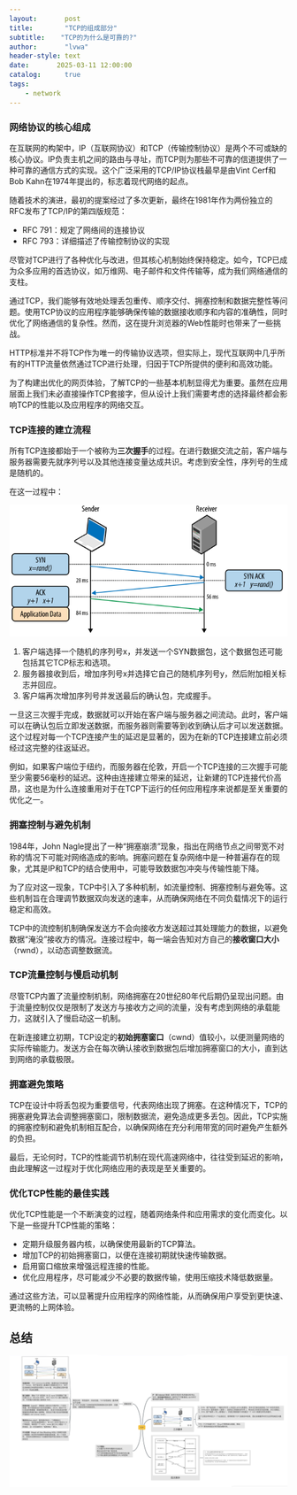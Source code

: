 ```yaml
---
layout:       post
title:        "TCP的组成部分"
subtitle:    "TCP的为什么是可靠的?"
author:       "lvwa"
header-style: text
date:       2025-03-11 12:00:00
catalog:      true
tags:
    - network
---
```


### 网络协议的核心组成

在互联网的构架中，IP（互联网协议）和TCP（传输控制协议）是两个不可或缺的核心协议。IP负责主机之间的路由与寻址，而TCP则为那些不可靠的信道提供了一种可靠的通信方式的实现。这个广泛采用的TCP/IP协议栈最早是由Vint Cerf和Bob Kahn在1974年提出的，标志着现代网络的起点。

随着技术的演进，最初的提案经过了多次更新，最终在1981年作为两份独立的RFC发布了TCP/IP的第四版规范：

- RFC 791：规定了网络间的连接协议
- RFC 793：详细描述了传输控制协议的实现

尽管对TCP进行了各种优化与改进，但其核心机制始终保持稳定。如今，TCP已成为众多应用的首选协议，如万维网、电子邮件和文件传输等，成为我们网络通信的支柱。

通过TCP，我们能够有效地处理丢包重传、顺序交付、拥塞控制和数据完整性等问题。使用TCP协议的应用程序能够确保传输的数据接收顺序和内容的准确性，同时优化了网络通信的复杂性。然而，这在提升浏览器的Web性能时也带来了一些挑战。

HTTP标准并不将TCP作为唯一的传输协议选项，但实际上，现代互联网中几乎所有的HTTP流量依然通过TCP进行处理，归因于TCP所提供的便利和高效功能。

为了构建出优化的网页体验，了解TCP的一些基本机制显得尤为重要。虽然在应用层面上我们未必直接操作TCP套接字，但从设计上我们需要考虑的选择最终都会影响TCP的性能以及应用程序的网络交互。  

### TCP连接的建立流程

所有TCP连接都始于一个被称为**三次握手**的过程。在进行数据交流之前，客户端与服务器需要先就序列号以及其他连接变量达成共识。考虑到安全性，序列号的生成是随机的。

在这一过程中：

![image](/img/building-block-of-tcp/three-way-handshake.svg)

1. 客户端选择一个随机的序列号x，并发送一个SYN数据包，这个数据包还可能包括其它TCP标志和选项。
2. 服务器接收到后，增加序列号x并选择它自己的随机序列号y，然后附加相关标志并回应。
3. 客户端再次增加序列号并发送最后的确认包，完成握手。

一旦这三次握手完成，数据就可以开始在客户端与服务器之间流动。此时，客户端可以在确认包后立即发送数据，而服务器则需要等到收到确认后才可以发送数据。这个过程对每一个TCP连接产生的延迟是显著的，因为在新的TCP连接建立前必须经过这完整的往返延迟。

例如，如果客户端位于纽约，而服务器在伦敦，开启一个TCP连接的三次握手可能至少需要56毫秒的延迟。这种由连接建立带来的延迟，让新建的TCP连接代价高昂，这也是为什么连接重用对于在TCP下运行的任何应用程序来说都是至关重要的优化之一。

### 拥塞控制与避免机制

1984年，John Nagle提出了一种“拥塞崩溃”现象，指出在网络节点之间带宽不对称的情况下可能对网络造成的影响。拥塞问题在复杂网络中是一种普遍存在的现象，尤其是IP和TCP的结合使用中，可能导致数据包冲突与传输性能下降。

为了应对这一现象，TCP中引入了多种机制，如流量控制、拥塞控制与避免等。这些机制旨在合理调节数据双向发送的速率，从而确保网络在不同负载情况下的运行稳定和高效。

TCP中的流控制机制确保发送方不会向接收方发送超过其处理能力的数据，以避免数据“淹没”接收方的情况。连接过程中，每一端会告知对方自己的**接收窗口大小**（rwnd），以动态调整数据流。

### TCP流量控制与慢启动机制

尽管TCP内置了流量控制机制，网络拥塞在20世纪80年代后期仍呈现出问题。由于流量控制仅仅是限制了发送方与接收方之间的流量，没有考虑到网络的承载能力，这就引入了慢启动这一机制。

在新连接建立初期，TCP设定的**初始拥塞窗口**（cwnd）值较小，以便测量网络的实际传输能力。发送方会在每次确认接收到数据包后增加拥塞窗口的大小，直到达到网络的承载极限。

### 拥塞避免策略

TCP在设计中将丢包视为重要信号，代表网络出现了拥塞。在这种情况下，TCP的拥塞避免算法会调整拥塞窗口，限制数据流，避免造成更多丢包。因此，TCP实施的拥塞控制和避免机制相互配合，以确保网络在充分利用带宽的同时避免产生额外的负担。

最后，无论何时，TCP的性能调节机制在现代高速网络中，往往受到延迟的影响，由此理解这一过程对于优化网络应用的表现是至关重要的。

### 优化TCP性能的最佳实践

优化TCP性能是一个不断演变的过程，随着网络条件和应用需求的变化而变化。以下是一些提升TCP性能的策略：

- 定期升级服务器内核，以确保使用最新的TCP算法。
- 增加TCP的初始拥塞窗口，以便在连接初期就快速传输数据。
- 启用窗口缩放来增强远程连接的性能。
- 优化应用程序，尽可能减少不必要的数据传输，使用压缩技术降低数据量。

通过这些方法，可以显著提升应用程序的网络性能，从而确保用户享受到更快速、更流畅的上网体验。

## 总结
![image](/img/building-block-of-tcp/gitmind.png)